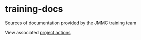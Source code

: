 # training-docs
Sources of documentation provided by the JMMC training team

View associated [project actions](https://github.com/orgs/JMMC-OpenDev/projects/9)

